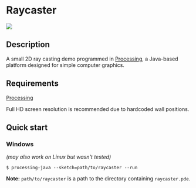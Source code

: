 # Raycaster

![](preview.gif)

## Description
A small 2D ray casting demo programmed in [Processing](https://processing.org), a Java-based platform designed for simple computer graphics. 

## Requirements
[Processing](https://processing.org)

Full HD screen resolution is recommended due to hardcoded wall positions.

## Quick start
### Windows
*(may also work on Linux but wasn't tested)*
```console
$ processing-java --sketch=path/to/raycaster --run
```
**Note:** `path/to/raycaster` is a path to the directory containing `raycaster.pde`.
